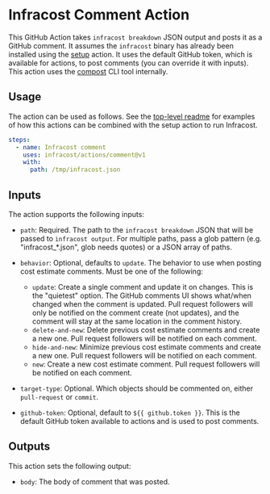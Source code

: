 # Infracost Comment Action

This GitHub Action takes `infracost breakdown` JSON output and posts it as a GitHub comment. It assumes the `infracost` binary has already been installed using the [setup](../setup) action. It uses the default GitHub token, which is available for actions, to post comments (you can override it with inputs). This action uses the [compost](https://github.com/infracost/compost) CLI tool internally.

## Usage

The action can be used as follows. See the [top-level readme](https://github.com/infracost/actions) for examples of how this actions can be combined with the setup action to run Infracost.

```yml
steps:
  - name: Infracost comment
    uses: infracost/actions/comment@v1
    with: 
      path: /tmp/infracost.json
```

## Inputs

The action supports the following inputs:

- `path`: Required. The path to the `infracost breakdown` JSON that will be passed to `infracost output`. For multiple paths, pass a glob pattern (e.g. "infracost_*.json", glob needs quotes) or a JSON array of paths.

- `behavior`: Optional, defaults to `update`. The behavior to use when posting cost estimate comments. Must be one of the following:  
  - `update`: Create a single comment and update it on changes. This is the "quietest" option. The GitHub comments UI shows what/when changed when the comment is updated. Pull request followers will only be notified on the comment create (not updates), and the comment will stay at the same location in the comment history.
  - `delete-and-new`: Delete previous cost estimate comments and create a new one. Pull request followers will be notified on each comment.
  - `hide-and-new`: Minimize previous cost estimate comments and create a new one. Pull request followers will be notified on each comment.
  - `new`: Create a new cost estimate comment. Pull request followers will be notified on each comment.

- `target-type`: Optional. Which objects should be commented on, either `pull-request` or `commit`.

- `github-token`: Optional, default to `${{ github.token }}`. This is the default GitHub token available to actions and is used to post comments.

## Outputs

This action sets the following output:

- `body`: The body of comment that was posted.

